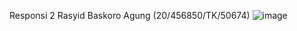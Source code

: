 Responsi 2
Rasyid Baskoro Agung (20/456850/TK/50674)
![image](https://github.com/rasyid-99/Responsi2/assets/75787747/eb56ab45-9b58-40e2-bfd4-eead60e5372d)
